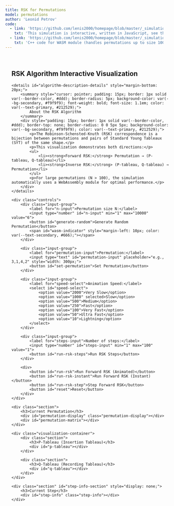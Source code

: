 ```yaml
---
title: RSK for Permutations
model: permutations
author: 'Leonid Petrov'
code:
  - link: 'https://github.com/lenis2000/homepage/blob/master/_simulations/permutations/2025-07-07-rsk-algorithm.md'
    txt: 'This simulation is interactive, written in JavaScript, see the source code of this page at the link'
  - link: 'https://github.com/lenis2000/homepage/blob/master/_simulations/permutations/2025-07-07-rsk-algorithm.cpp'
    txt: 'C++ code for WASM module (handles permutations up to size 10000)'
---
```


<script src="https://cdnjs.cloudflare.com/ajax/libs/d3/7.8.5/d3.min.js"></script>
<script src="{{site.url}}/js/2025-07-07-rsk-algorithm.js"></script>

<style>
.container {
    width: 100%;
    max-width: 1200px;
    margin: 0 auto;
    padding: 20px;
}

.controls {
    background-color: var(--bg-secondary, #f5f5f5);
    padding: 20px;
    border-radius: 8px;
    margin-bottom: 20px;
}

.input-group {
    margin-bottom: 15px;
}

.input-group label {
    display: inline-block;
    width: 150px;
    font-weight: bold;
    color: var(--text-primary, #212529);
}

.input-group input, .input-group select {
    padding: 5px 10px;
    font-size: 14px;
    border: 1px solid var(--border-color, #ddd);
    border-radius: 4px;
    background-color: var(--bg-primary, #fff);
    color: var(--text-primary, #212529);
}

.input-group input[type="number"] {
    width: 80px;
}

button {
    padding: 8px 15px;
    font-size: 14px;
    background-color: var(--link-color, #007bff);
    color: white;
    border: none;
    border-radius: 4px;
    cursor: pointer;
    margin-right: 10px;
    margin-bottom: 10px;
}

button:hover {
    background-color: var(--link-hover, #0056b3);
}

button:disabled {
    background-color: var(--text-secondary, #6c757d);
    cursor: not-allowed;
}

.visualization-container {
    display: flex;
    flex-wrap: wrap;
    gap: 30px;
    margin-top: 20px;
}

.section {
    background-color: var(--bg-primary, #fff);
    border: 1px solid var(--border-color, #ddd);
    border-radius: 8px;
    padding: 20px;
    margin-bottom: 20px;
}

.section h3 {
    margin-top: 0;
    color: var(--text-primary, #333);
}

.tableau-container {
    display: inline-block;
    margin: 10px;
}

.tableau-cell {
    stroke: var(--text-primary, #333);
    stroke-width: 1;
    fill: var(--bg-secondary, #f9f9f9);
}

.tableau-cell.filled {
    fill: #e3f2fd;
}

[data-theme="dark"] .tableau-cell.filled {
    fill: #1e3a5f;
}

.tableau-cell.inserting {
    fill: #ffeb3b;
}

[data-theme="dark"] .tableau-cell.inserting {
    fill: #6d5a00;
}

.tableau-cell.bumped {
    fill: #ff9800;
}

[data-theme="dark"] .tableau-cell.bumped {
    fill: #8b4000;
}

.tableau-cell.trajectory {
    fill: #e91e63;
    stroke: #ad1457;
    stroke-width: 3;
}

[data-theme="dark"] .tableau-cell.trajectory {
    fill: #c2185b;
    stroke: #e91e63;
}

.tableau-text {
    font-family: monospace;
    font-size: 16px;
    text-anchor: middle;
    dominant-baseline: middle;
    fill: var(--text-primary, #212529);
}

/* Permutation matrix is now drawn with circles instead of cells */

.permutation-display {
    font-family: monospace;
    font-size: 18px;
    margin: 10px 0;
    padding: 10px;
    background-color: var(--bg-secondary, #f0f0f0);
    border-radius: 4px;
    color: var(--text-primary, #212529);
}

.step-info {
    background-color: var(--bg-secondary, #e8f4f8);
    padding: 15px;
    border-radius: 8px;
    margin: 15px 0;
    font-family: monospace;
    color: var(--text-primary, #212529);
}

/* Algorithm description is now a collapsible details element */
</style>

<div class="container">
    <h2>RSK Algorithm Interactive Visualization</h2>
    
    <details id="algorithm-description-details" style="margin-bottom: 20px;">
        <summary style="cursor: pointer; padding: 15px; border: 1px solid var(--border-color, #ddd); border-radius: 5px; background-color: var(--bg-secondary, #f9f9f9); font-weight: bold; font-size: 1.1em; color: var(--text-primary, #212529);">
            About the RSK Algorithm
        </summary>
        <div style="padding: 15px; border: 1px solid var(--border-color, #ddd); border-top: none; border-radius: 0 0 5px 5px; background-color: var(--bg-secondary, #f9f9f9); color: var(--text-primary, #212529);">
            <p>The Robinson-Schensted-Knuth (RSK) correspondence is a bijection between permutations and pairs of Standard Young Tableaux (SYT) of the same shape.</p>
            <p>This visualization demonstrates both directions:</p>
            <ul>
                <li><strong>Forward RSK:</strong> Permutation → (P-tableau, Q-tableau)</li>
                <li><strong>Inverse RSK:</strong> (P-tableau, Q-tableau) → Permutation</li>
            </ul>
            <p>For large permutations (N > 100), the simulation automatically uses a WebAssembly module for optimal performance.</p>
        </div>
    </details>
    
    <div class="controls">
        <div class="input-group">
            <label for="n-input">Permutation size N:</label>
            <input type="number" id="n-input" min="1" max="10000" value="6">
            <button id="generate-random">Generate Random Permutation</button>
            <span id="wasm-indicator" style="margin-left: 10px; color: var(--text-secondary, #666);"></span>
        </div>
        
        <div class="input-group">
            <label for="permutation-input">Permutation:</label>
            <input type="text" id="permutation-input" placeholder="e.g., 3,1,4,2" style="width: 300px;">
            <button id="set-permutation">Set Permutation</button>
        </div>
        
        <div class="input-group">
            <label for="speed-select">Animation Speed:</label>
            <select id="speed-select">
                <option value="2000">Very Slow</option>
                <option value="1000" selected>Slow</option>
                <option value="500">Medium</option>
                <option value="250">Fast</option>
                <option value="100">Very Fast</option>
                <option value="50">Ultra Fast</option>
                <option value="10">Lightning</option>
            </select>
        </div>
        
        <div class="input-group">
            <label for="steps-input">Number of steps:</label>
            <input type="number" id="steps-input" min="1" max="100" value="1">
            <button id="run-rsk-steps">Run RSK Steps</button>
        </div>
        
        <div>
            <button id="run-rsk">Run Forward RSK (Animated)</button>
            <button id="run-rsk-instant">Run Forward RSK (Instant)</button>
            <button id="run-rsk-step">Step Forward RSK</button>
            <button id="reset">Reset</button>
        </div>
    </div>
    
    <div class="section">
        <h3>Current Permutation</h3>
        <div id="permutation-display" class="permutation-display"></div>
        <div id="permutation-matrix"></div>
    </div>
    
    <div class="visualization-container">
        <div class="section">
            <h3>P-Tableau (Insertion Tableau)</h3>
            <div id="p-tableau"></div>
        </div>
        
        <div class="section">
            <h3>Q-Tableau (Recording Tableau)</h3>
            <div id="q-tableau"></div>
        </div>
    </div>
    
    <div class="section" id="step-info-section" style="display: none;">
        <h3>Current Step</h3>
        <div id="step-info" class="step-info"></div>
    </div>
</div>

<script>
class RSKVisualization {
    constructor() {
        this.permutation = [];
        this.n = 6;
        this.pTableau = [];
        this.qTableau = [];
        this.currentStep = 0;
        this.isRunning = false;
        this.animationSpeed = 1000;
        this.wasmModule = null;
        this.useWASM = false;
        
        this.initializeWASM();
        this.setupEventListeners();
        this.setupCollapsibleDetails();
        this.generateRandomPermutation();
        this.switchingToStepMode = false;
    }
    
    async initializeWASM() {
        try {
            // Check if Module is available (loaded from WASM JS file)
            if (typeof Module !== 'undefined') {
                await Module.ready;
                this.wasmModule = Module;
                this.updateWASMIndicator();
            }
        } catch (error) {
            console.log('WASM module not available, using JavaScript implementation');
        }
    }
    
    updateWASMIndicator() {
        const indicator = document.getElementById('wasm-indicator');
        if (this.wasmModule) {
            indicator.textContent = '(WASM ready for N > 100)';
            indicator.style.color = 'var(--accent-color, #28a745)';
        } else {
            indicator.textContent = '(JavaScript mode)';
        }
    }
    
    setupCollapsibleDetails() {
        // Open details element on wider screens
        if (window.innerWidth >= 577) {
            const details = document.getElementById('algorithm-description-details');
            if (details) {
                details.open = true;
            }
        }
    }
    
    setupEventListeners() {
        document.getElementById('generate-random').addEventListener('click', () => this.generateRandomPermutation());
        document.getElementById('set-permutation').addEventListener('click', () => this.setPermutation());
        document.getElementById('run-rsk').addEventListener('click', () => this.runRSK());
        document.getElementById('run-rsk-instant').addEventListener('click', () => this.runRSKInstant());
        document.getElementById('run-rsk-step').addEventListener('click', () => this.handleStepRSK());
        document.getElementById('run-rsk-steps').addEventListener('click', () => this.runMultipleSteps());
        document.getElementById('reset').addEventListener('click', () => this.reset());
        document.getElementById('speed-select').addEventListener('change', (e) => {
            this.animationSpeed = parseInt(e.target.value);
        });
    }
    
    generateRandomPermutation() {
        this.n = parseInt(document.getElementById('n-input').value);
        this.permutation = Array.from({length: this.n}, (_, i) => i + 1);
        
        // Fisher-Yates shuffle
        for (let i = this.n - 1; i > 0; i--) {
            const j = Math.floor(Math.random() * (i + 1));
            [this.permutation[i], this.permutation[j]] = [this.permutation[j], this.permutation[i]];
        }
        
        document.getElementById('permutation-input').value = this.permutation.join(',');
        this.displayPermutation();
        this.reset();
    }
    
    setPermutation() {
        const input = document.getElementById('permutation-input').value;
        const perm = input.split(',').map(x => parseInt(x.trim())).filter(x => !isNaN(x));
        
        // Validate permutation
        const sorted = [...perm].sort((a, b) => a - b);
        const isValid = sorted.length > 0 && sorted.every((val, idx) => val === idx + 1);
        
        if (isValid) {
            this.permutation = perm;
            this.n = perm.length;
            document.getElementById('n-input').value = this.n;
            this.displayPermutation();
            this.reset();
        } else {
            alert('Invalid permutation. Please enter a permutation of {1, 2, ..., n}');
        }
    }
    
    displayPermutation() {
        const display = document.getElementById('permutation-display');
        if (this.n > 100) {
            display.textContent = `σ = permutation of size ${this.n} (too large to display)`;
        } else {
            display.textContent = `σ = [${this.permutation.join(', ')}]`;
        }
        
        this.drawPermutationMatrix();
    }
    
    drawPermutationMatrix() {
        const container = document.getElementById('permutation-matrix');
        container.innerHTML = '';
        
        const fixedSize = 300; // Fixed size for the visualization
        const margin = 20;
        const cellSize = Math.min(30, (fixedSize - 2 * margin) / this.n);
        const dotRadius = Math.max(1, cellSize * 0.3);
        
        const svg = d3.select(container)
            .append('svg')
            .attr('width', fixedSize)
            .attr('height', fixedSize);
        
        const g = svg.append('g')
            .attr('transform', `translate(${margin}, ${margin})`);
        
        const actualSize = this.n * cellSize;
        
        // Draw border
        g.append('rect')
            .attr('x', 0)
            .attr('y', 0)
            .attr('width', actualSize)
            .attr('height', actualSize)
            .attr('fill', 'none')
            .attr('stroke', 'var(--text-primary, #333)')
            .attr('stroke-width', 1);
        
        // Draw dots for the permutation
        for (let j = 0; j < this.n; j++) {
            const i = this.permutation[j] - 1;
            g.append('circle')
                .attr('cx', j * cellSize + cellSize / 2)
                .attr('cy', i * cellSize + cellSize / 2)
                .attr('r', dotRadius)
                .attr('fill', 'var(--text-primary, #333)');
        }
    }
    
    reset() {
        this.pTableau = [];
        this.qTableau = [];
        this.currentStep = 0;
        this.isRunning = false;
        document.getElementById('step-info-section').style.display = 'none';
        this.drawTableau('p-tableau', this.pTableau);
        this.drawTableau('q-tableau', this.qTableau);
    }
    
    async runRSK() {
        if (this.isRunning) return;
        this.reset();
        this.isRunning = true;
        document.getElementById('step-info-section').style.display = 'block';
        
        // Determine animation mode based on N
        const isFastMode = this.n > 200;
        const showDetailedBumps = this.n <= 200;
        
        const stepInfo = document.getElementById('step-info');
        if (isFastMode) {
            stepInfo.innerHTML = `Running RSK with fast animation (N=${this.n})...`;
        } else {
            stepInfo.innerHTML = `Running RSK with detailed animation (N=${this.n})...`;
        }
        
        for (let i = 0; i < this.n; i++) {
            if (isFastMode) {
                stepInfo.innerHTML = `Inserting ${this.permutation[i]} (step ${i + 1}/${this.n}) - showing bumping trajectory...`;
            }
            
            await this.insertRSK(this.permutation[i], i + 1, true, showDetailedBumps);
            if (!this.isRunning) break;
            
            // Check if user wants to switch to step mode
            if (this.switchingToStepMode) {
                this.currentStep = i + 1;
                this.isRunning = false;
                this.switchingToStepMode = false;
                stepInfo.innerHTML = `Animation stopped. Now in step mode at step ${this.currentStep}/${this.n}.`;
                break;
            }
            
            // Brief pause between insertions in fast mode
            if (isFastMode) {
                await this.sleep(Math.min(this.animationSpeed / 2, 200));
            }
        }
        
        if (this.isRunning) {
            stepInfo.innerHTML = `RSK algorithm completed!<br>Shape: [${this.pTableau.map(row => row.length).slice(0, 20).join(', ')}${this.pTableau.length > 20 ? '...' : ''}]`;
        }
        
        this.isRunning = false;
    }
    
    runRSKInstant() {
        if (this.isRunning) return;
        this.reset();
        document.getElementById('step-info-section').style.display = 'block';
        
        // Use WASM for large permutations
        if (this.wasmModule && this.n > 100) {
            this.runRSKWASM();
        } else {
            for (let i = 0; i < this.n; i++) {
                this.insertRSK(this.permutation[i], i + 1, false);
            }
            
            const stepInfo = document.getElementById('step-info');
            stepInfo.innerHTML = `RSK algorithm completed!<br>Shape: [${this.pTableau.map(row => row.length).join(', ')}]`;
        }
    }
    
    runRSKWASM() {
        const stepInfo = document.getElementById('step-info');
        stepInfo.innerHTML = 'Running RSK with WASM...';
        
        try {
            // Convert permutation to comma-separated string
            const permStr = this.permutation.join(',');
            
            // Call WASM function
            const performRSK = this.wasmModule.cwrap('performRSK', 'string', ['string']);
            const shapeStr = performRSK(permStr);
            
            if (!shapeStr) {
                throw new Error('WASM function returned null - possible memory allocation failure');
            }
            
            // Parse shape
            const shape = shapeStr.split(',').map(x => parseInt(x));
            
            // Build tableaux from WASM data
            this.pTableau = [];
            this.qTableau = [];
            
            const getTableauEntry = this.wasmModule.cwrap('getTableauEntry', 'number', ['number', 'number', 'number']);
            
            for (let row = 0; row < shape.length; row++) {
                this.pTableau[row] = [];
                this.qTableau[row] = [];
                for (let col = 0; col < shape[row]; col++) {
                    const pEntry = getTableauEntry(0, row, col);
                    const qEntry = getTableauEntry(1, row, col);
                    
                    if (pEntry === -1 || qEntry === -1) {
                        throw new Error(`Invalid tableau entry at (${row}, ${col})`);
                    }
                    
                    this.pTableau[row][col] = pEntry;
                    this.qTableau[row][col] = qEntry;
                }
            }
            
            // Free the allocated string
            this.wasmModule._freeString(shapeStr);
            
            this.drawTableau('p-tableau', this.pTableau);
            this.drawTableau('q-tableau', this.qTableau);
            
            stepInfo.innerHTML = `RSK algorithm completed (WASM)!<br>Shape: [${shape.slice(0, 20).join(', ')}${shape.length > 20 ? '...' : ''}]<br>Total boxes: ${shape.reduce((a, b) => a + b, 0)}`;
            
        } catch (error) {
            console.error('WASM RSK error:', error);
            stepInfo.innerHTML = `WASM error: ${error.message}<br>Falling back to JavaScript implementation...`;
            
            // Fallback to JavaScript implementation
            this.pTableau = [];
            this.qTableau = [];
            
            for (let i = 0; i < this.n; i++) {
                this.insertRSK(this.permutation[i], i + 1, false);
            }
            
            stepInfo.innerHTML += `<br>Completed with JavaScript fallback!`;
        }
    }
    
    handleStepRSK() {
        if (this.isRunning) {
            // Stop animation and switch to step mode
            this.switchingToStepMode = true;
        } else {
            // Regular step mode
            this.stepRSK();
        }
    }
    
    stepRSK() {
        if (this.currentStep >= this.n) {
            alert('RSK algorithm completed!');
            return;
        }
        
        document.getElementById('step-info-section').style.display = 'block';
        
        // Use detailed bumps for step mode regardless of N, but show trajectory for large N
        const showTrajectory = this.n > 200;
        this.insertRSK(this.permutation[this.currentStep], this.currentStep + 1, showTrajectory, !showTrajectory);
        this.currentStep++;
        
        const stepInfo = document.getElementById('step-info');
        stepInfo.innerHTML = `Step ${this.currentStep}/${this.n} completed. Value ${this.permutation[this.currentStep - 1]} inserted.`;
    }
    
    runMultipleSteps() {
        const numSteps = parseInt(document.getElementById('steps-input').value);
        if (isNaN(numSteps) || numSteps < 1) {
            alert('Please enter a valid number of steps (1 or more).');
            return;
        }
        
        if (this.currentStep >= this.n) {
            alert('RSK algorithm already completed!');
            return;
        }
        
        document.getElementById('step-info-section').style.display = 'block';
        
        const stepsToRun = Math.min(numSteps, this.n - this.currentStep);
        const startStep = this.currentStep;
        
        for (let i = 0; i < stepsToRun; i++) {
            // Use trajectory visualization for large permutations
            const showTrajectory = this.n > 200;
            this.insertRSK(this.permutation[this.currentStep], this.currentStep + 1, showTrajectory, !showTrajectory);
            this.currentStep++;
        }
        
        const stepInfo = document.getElementById('step-info');
        if (stepsToRun === 1) {
            stepInfo.innerHTML = `Step ${this.currentStep}/${this.n} completed. Value ${this.permutation[this.currentStep - 1]} inserted.`;
        } else {
            stepInfo.innerHTML = `Steps ${startStep + 1}-${this.currentStep}/${this.n} completed. ${stepsToRun} values inserted.`;
        }
        
        if (this.currentStep >= this.n) {
            stepInfo.innerHTML += `<br>RSK algorithm completed!<br>Shape: [${this.pTableau.map(row => row.length).slice(0, 20).join(', ')}${this.pTableau.length > 20 ? '...' : ''}]`;
        }
    }
    
    async insertRSK(value, time, animate, showDetailedBumps = true) {
        const stepInfo = document.getElementById('step-info');
        
        if (animate && showDetailedBumps) {
            stepInfo.innerHTML = `Inserting value ${value} at time ${time}`;
        }
        
        // Insert into P-tableau
        let currentValue = value;
        let row = 0;
        const bumpingPath = []; // Track the path for fast mode
        
        while (currentValue !== null) {
            if (!this.pTableau[row]) {
                this.pTableau[row] = [];
            }
            
            let inserted = false;
            for (let col = 0; col < this.pTableau[row].length; col++) {
                if (this.pTableau[row][col] > currentValue) {
                    // Bump this value
                    const temp = this.pTableau[row][col];
                    this.pTableau[row][col] = currentValue;
                    currentValue = temp;
                    
                    bumpingPath.push({row, col, value: currentValue, action: 'bump'});
                    
                    if (animate && showDetailedBumps) {
                        stepInfo.innerHTML += `<br>Row ${row + 1}: ${currentValue} bumps ${temp}`;
                        this.drawTableau('p-tableau', this.pTableau, {row, col, type: 'bumped'});
                        await this.sleep(this.animationSpeed);
                    }
                    
                    inserted = true;
                    break;
                }
            }
            
            if (!inserted) {
                // Add to end of row
                this.pTableau[row].push(currentValue);
                bumpingPath.push({row, col: this.pTableau[row].length - 1, value: currentValue, action: 'insert'});
                
                if (animate && showDetailedBumps) {
                    stepInfo.innerHTML += `<br>Row ${row + 1}: ${currentValue} added to end`;
                    this.drawTableau('p-tableau', this.pTableau, {row, col: this.pTableau[row].length - 1, type: 'inserting'});
                    await this.sleep(this.animationSpeed);
                }
                
                // Record in Q-tableau
                if (!this.qTableau[row]) {
                    this.qTableau[row] = [];
                }
                this.qTableau[row].push(time);
                
                currentValue = null;
            }
            
            row++;
        }
        
        // Fast mode: show the bumping trajectory
        if (animate && !showDetailedBumps && bumpingPath.length > 0) {
            // Highlight all cells in the bumping trajectory
            const trajectoryHighlights = bumpingPath.map(step => ({
                row: step.row, 
                col: step.col, 
                type: 'trajectory'
            }));
            
            this.drawTableau('p-tableau', this.pTableau, trajectoryHighlights);
            await this.sleep(Math.max(this.animationSpeed / 2, 100)); // Quick but visible
        }
        
        this.drawTableau('p-tableau', this.pTableau);
        this.drawTableau('q-tableau', this.qTableau);
    }
    
    drawTableau(containerId, tableau, highlight = null) {
        const container = document.getElementById(containerId);
        container.innerHTML = '';
        
        if (tableau.length === 0) return;
        
        // For very large tableaux, draw the shape as a filled region
        if (this.n > 500) {
            const shape = tableau.map(row => row.length);
            const gridSize = 200;
            const margin = 10;
            
            const svg = d3.select(container)
                .append('svg')
                .attr('width', gridSize + 2 * margin)
                .attr('height', gridSize + 2 * margin);
            
            const g = svg.append('g')
                .attr('transform', `translate(${margin}, ${margin})`);
            
            // Calculate scale
            const maxRow = shape[0] || 0;
            const numRows = shape.length;
            const scale = Math.min(gridSize / maxRow, gridSize / numRows);
            
            // Draw background
            g.append('rect')
                .attr('x', 0)
                .attr('y', 0)
                .attr('width', gridSize)
                .attr('height', gridSize)
                .attr('fill', 'var(--bg-secondary, #f5f5f5)')
                .attr('stroke', 'var(--border-color, #ddd)');
            
            // Draw the Young diagram shape
            const pathData = [];
            pathData.push(`M 0 0`);
            
            // Top edge
            pathData.push(`L ${shape[0] * scale} 0`);
            
            // Right edges going down
            for (let i = 0; i < shape.length; i++) {
                pathData.push(`L ${shape[i] * scale} ${(i + 1) * scale}`);
                if (i < shape.length - 1 && shape[i] > shape[i + 1]) {
                    pathData.push(`L ${shape[i + 1] * scale} ${(i + 1) * scale}`);
                }
            }
            
            // Bottom edge
            pathData.push(`L 0 ${numRows * scale}`);
            
            // Close path
            pathData.push('Z');
            
            g.append('path')
                .attr('d', pathData.join(' '))
                .attr('fill', 'var(--text-primary, #333)')
                .attr('opacity', 0.8);
            
            // Draw trajectory highlights if present
            if (highlight && Array.isArray(highlight)) {
                highlight.forEach(h => {
                    if (h.row < shape.length && h.col < shape[h.row]) {
                        g.append('circle')
                            .attr('cx', h.col * scale + scale/2)
                            .attr('cy', h.row * scale + scale/2)
                            .attr('r', Math.max(scale/3, 2))
                            .attr('fill', '#e91e63')
                            .attr('stroke', '#ad1457')
                            .attr('stroke-width', 2);
                    }
                });
            }
            
            // Add info text
            container.insertAdjacentHTML('beforeend', 
                `<div style="font-size: 12px; color: var(--text-secondary, #666); margin-top: 5px;">
                    Shape: [${shape.slice(0, 10).join(', ')}${shape.length > 10 ? '...' : ''}]<br>
                    Rows: ${shape.length}, Boxes: ${shape.reduce((a, b) => a + b, 0)}
                </div>`);
            
            return;
        }
        
        const maxDisplaySize = 50; // Maximum cells to display in each direction
        const truncated = tableau.length > maxDisplaySize || (tableau[0] && tableau[0].length > maxDisplaySize);
        
        const cellSize = this.n > 100 ? 20 : 40;
        const padding = 5;
        
        const displayRows = Math.min(tableau.length, maxDisplaySize);
        const maxCols = Math.min(Math.max(...tableau.slice(0, displayRows).map(row => row.length)), maxDisplaySize);
        
        const svg = d3.select(container)
            .append('svg')
            .attr('width', maxCols * cellSize + 2 * padding)
            .attr('height', displayRows * cellSize + 2 * padding);
        
        const g = svg.append('g')
            .attr('transform', `translate(${padding}, ${padding})`);
        
        tableau.slice(0, displayRows).forEach((row, rowIdx) => {
            row.slice(0, maxDisplaySize).forEach((value, colIdx) => {
                // Check for highlighting (single highlight object or array of highlights)
                let highlightType = '';
                if (highlight) {
                    if (Array.isArray(highlight)) {
                        // Multiple highlights (trajectory mode)
                        const matchingHighlight = highlight.find(h => h.row === rowIdx && h.col === colIdx);
                        if (matchingHighlight) {
                            highlightType = matchingHighlight.type;
                        }
                    } else {
                        // Single highlight
                        if (highlight.row === rowIdx && highlight.col === colIdx) {
                            highlightType = highlight.type;
                        }
                    }
                }
                
                g.append('rect')
                    .attr('x', colIdx * cellSize)
                    .attr('y', rowIdx * cellSize)
                    .attr('width', cellSize)
                    .attr('height', cellSize)
                    .attr('class', `tableau-cell filled ${highlightType}`);
                
                if (this.n <= 200) {
                    g.append('text')
                        .attr('x', colIdx * cellSize + cellSize / 2)
                        .attr('y', rowIdx * cellSize + cellSize / 2)
                        .attr('class', 'tableau-text')
                        .style('font-size', cellSize > 30 ? '16px' : '12px')
                        .text(value);
                }
            });
        });
        
        if (truncated) {
            container.insertAdjacentHTML('beforeend', 
                '<div style="font-size: 12px; color: var(--text-secondary, #666); margin-top: 5px;">Tableau truncated for display</div>');
        }
    }
    
    
    sleep(ms) {
        return new Promise(resolve => setTimeout(resolve, ms));
    }
}

// Initialize visualization
const rsk = new RSKVisualization();
</script>

